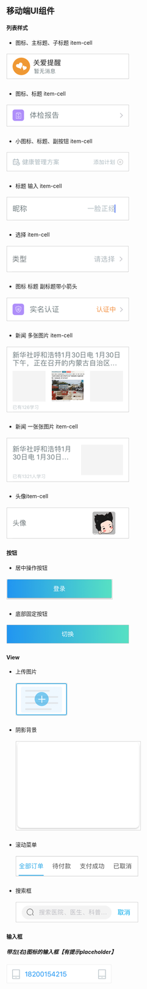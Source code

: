 ## 移动端UI组件

#### 列表样式

- 图标、主标题、子标题 item-cell

##### ![icon_main_sub_title_cell](./imgs/icon_main_sub_title_cell.png)

- 图标、标题 item-cell

##### ![icon_cell](./imgs/icon_cell.png)

- 小图标、标题、副按钮 item-cell

##### ![icon_title_cell](./imgs/icon_title_cell.png)

- 标题 输入 item-cell

##### ![input_cell](./imgs/input_cell.png)

- 选择 item-cell

##### ![text_cell](./imgs/text_cell.png)

- 图标 标题 副标题带小箭头

##### ![main_icon_subtitle_cell](./imgs/main_icon_subtitle_cell.png)

- 新闻 多张图片 item-cell
##### ![new_more_cell](./imgs/new_more_cell.png)
- 新闻 一张张图片 item-cell
##### ![new_more_cell](./imgs/news_one_cell.png)

- 头像item-cell

##### ![profile_cell](./imgs/profile_cell.png)



#### 按钮

- 居中操作按钮

##### ![center_btn](./imgs/center_btn.png)

- 底部固定按钮

##### ![full_btn](./imgs/full_btn.png)



#### View

- 上传图片

  ##### ![upload_img](./imgs/upload_img.png)


- 阴影背景

  ##### ![shadow_view](./imgs/shadow_view.png)

- 滚动菜单

  ##### ![scroll_titleview](./imgs/scroll_titleview.png)

- 搜索框

  ##### ![search_bar](./imgs/search_bar.png)


#### 输入框

##### 带左(右)图标的输入框【有提示placeholder】

##### ![](./imgs/ic_input_textfiled.png)